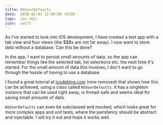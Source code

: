 ```yaml
---
title: NSUserDefaults
date:  2010-02-01 12:00:00 +0100
tags:  ios objc
icon:  swift
---
```


As I've started to look into iOS development, I have created a test app with a tab
view and four views (the $$$s are not far away). I now want to store data without a
database. Can this be done?

In the app, I want to persist small amounts of data, so the app can remember things
like the selected tab, list selections etc. the next time it's started. For the small
amount of data this involves, I don't want to go through the hassle of having to use
a database.

I found a great tutorial at [icodeblog.com](icodeblog.com) (now removed) that shows
how this can be achieved, using a class called `NSUserDefaults`. It has a singleton
instance that can be used right away, is thread-safe and seems ideal for saving small
amounts of data.

`NSUserDefaults` can even be subclassed and mocked, which looks great for more
complex apps and unit tests, where the peristency should be abstract and injectable.
I will try it out and hope it works well.